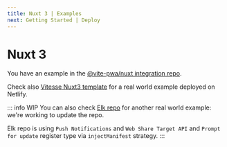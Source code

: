 ```yaml
---
title: Nuxt 3 | Examples
next: Getting Started | Deploy
---
```


# Nuxt 3

You have an example in the [@vite-pwa/nuxt integration repo](https://github.com/vite-pwa/nuxt/tree/main/playground).

Check also [Vitesse Nuxt3 template](https://github.com/antfu/vitesse-nuxt3) for a real world example deployed on Netlify.

::: info WIP
You can also check [Elk repo](https://github.com/elk-zone/elk) for another real world example: we're working to update the repo.

Elk repo is using `Push Notifications` and `Web Share Target API` and `Prompt for update` register type via `injectManifest` strategy.
:::
